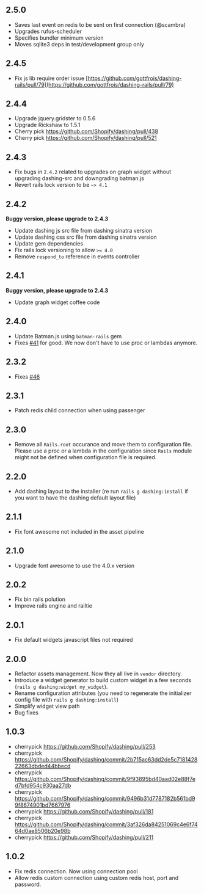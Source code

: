 ## 2.5.0

* Saves last event on redis to be sent on first connection (@scambra)
* Upgrades rufus-scheduler
* Specifies bundler minimum version
* Moves sqlite3 deps in test/development group only

## 2.4.5

* Fix js lib require order issue [https://github.com/gottfrois/dashing-rails/pull/79](https://github.com/gottfrois/dashing-rails/pull/79)

## 2.4.4

* Upgrade jquery.gridster to 0.5.6
* Upgrade Rickshaw to 1.5.1
* Cherry pick https://github.com/Shopify/dashing/pull/438
* Cherry pick https://github.com/Shopify/dashing/pull/521

## 2.4.3

* Fix bugs in `2.4.2` related to upgrades on graph widget without upgrading dashing-src and downgrading batman.js
* Revert rails lock version to be `~> 4.1`

## 2.4.2

**Buggy version, please upgrade to 2.4.3**

* Update dashing js src file from dashing sinatra version
* Update dashing css src file from dashing sinatra version
* Update gem dependencies
* Fix rails lock versioning to allow `>= 4.0`
* Remove `respond_to` reference in events controller

## 2.4.1

**Buggy version, please upgrade to 2.4.3**

* Update graph widget coffee code

## 2.4.0

* Update Batman.js using `batman-rails` gem
* Fixes [#41](https://github.com/gottfrois/dashing-rails/issues/41) for good. We now don't have to use proc or lambdas anymore.

## 2.3.2

* Fixes [#46](https://github.com/gottfrois/dashing-rails/issues/46)

## 2.3.1

* Patch redis child connection when using passenger

## 2.3.0

* Remove all `Rails.root` occurance and move them to configuration file. Please use a proc or a lambda in the configuration since `Rails` module might not be defined when configuration file is required.

## 2.2.0

* Add dashing layout to the installer (re run `rails g dashing:install` if you want to have the dashing default layout file)

## 2.1.1

* Fix font awesome not included in the asset pipeline

## 2.1.0

* Upgrade font awesome to use the 4.0.x version

## 2.0.2

* Fix bin rails polution
* Improve rails engine and railtie

## 2.0.1

* Fix default widgets javascript files not required

## 2.0.0

* Refactor assets management. Now they all live in `vendor` directory.
* Introduce a widget generator to build custom widget in a few seconds (`rails g dashing:widget my_widget`).
* Rename configuration attributes (you need to regenerate the initializer config file with `rails g dashing:install`)
* Simplify widget view path
* Bug fixes

## 1.0.3

* cherrypick https://github.com/Shopify/dashing/pull/253
* cherrypick https://github.com/Shopify/dashing/commit/2b715ac63dd2de5c718142822663dbded44bbecd
* cherrypick https://github.com/Shopify/dashing/commit/9f93895bd40aad02e88f7ed7bfd954c930aa27db
* cherrypick https://github.com/Shopify/dashing/commit/9496b31d7787182b561bd99f8674901bd7667976
* cherrypick https://github.com/Shopify/dashing/pull/181
* cherrypick https://github.com/Shopify/dashing/commit/3af326da84251069c4e6f7464d0ae8506b20e98b
* cherrypick https://github.com/Shopify/dashing/pull/211

## 1.0.2

* Fix redis connection. Now using connection pool
* Allow redis custom connection using custom redis host, port and password.

